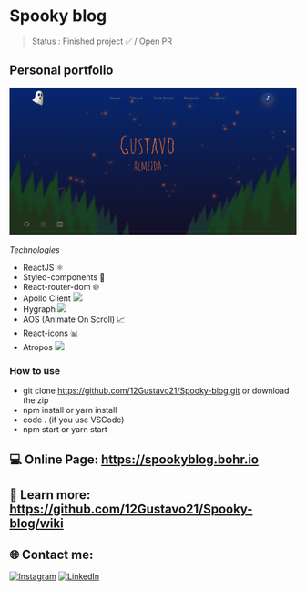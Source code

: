 # Spooky blog

> Status : Finished project ✅ / Open PR

## Personal portfolio

<img width ='800px' src ='src/assets/img/home-print.png' />

_Technologies_

- ReactJS ⚛️
- Styled-components 💅
- React-router-dom 🌐
- Apollo Client <img width ='15px' src ='https://www.apollographql.com/docs/icons/icon-512x512.png?v=e03dad83eb16cf475a13342272058ebe' />
- Hygraph <img width ='15px' src ='https://app.hygraph.com/icon-700-r-48.png' />
- AOS (Animate On Scroll) 📈
- React-icons 📊
- Atropos <img width ='15px' src ='https://atroposjs.com/favicon.png' />

### How to use

- git clone https://github.com/12Gustavo21/Spooky-blog.git or download the zip
- npm install or yarn install
- code . (if you use VSCode)
- npm start or yarn start

## 💻 Online Page: https://spookyblog.bohr.io

## 📝 Learn more: https://github.com/12Gustavo21/Spooky-blog/wiki

## 🌐 Contact me:

[![Instagram](https://img.shields.io/badge/Instagram-%23E4405F.svg?logo=Instagram&logoColor=white)](https://instagram.com/gualmda) [![LinkedIn](https://img.shields.io/badge/LinkedIn-%230077B5.svg?logo=linkedin&logoColor=white)](https://www.linkedin.com/in/12gustavo21)
